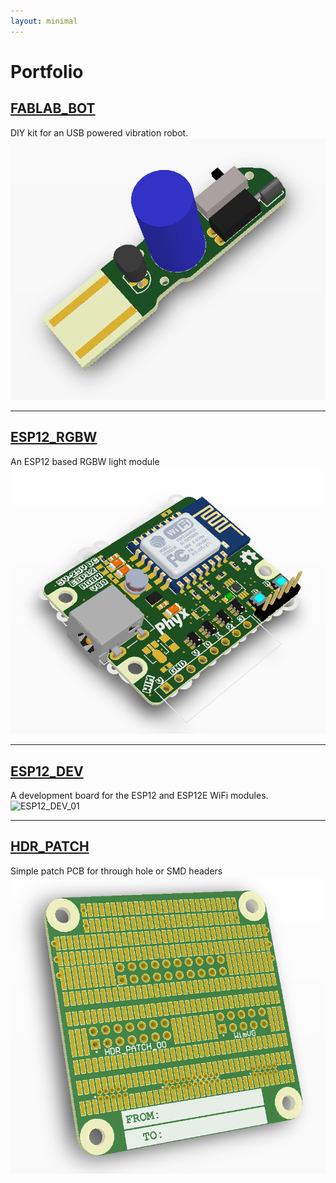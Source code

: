 ```yaml
---
layout: minimal
---
```


# Portfolio

## [FABLAB_BOT](http://phyx.be/FABLAB_BOT)
DIY kit for an USB powered vibration robot.
![FABLAB_BOT_01](https://raw.githubusercontent.com/phyx-be/FABLAB_BOT/master/FABLAB_BOT_01/3D_VIEW_TOP.png)

---

## [ESP12_RGBW](http://phyx.be/ESP12_RGBW)
An ESP12 based RGBW light module
![ESP12_RGBW_00_T](https://raw.githubusercontent.com/phyx-be/ESP12_RGBW/master/ESP12_RGBW_00/3D_VIEW_TOP.png)

---

## [ESP12_DEV](http://phyx.be/ESP12_DEV)
A development board for the ESP12 and ESP12E WiFi modules.
![ESP12_DEV_01](https://raw.githubusercontent.com/phyx-be/ESP12_DEV/master/ESP12_DEV_01/3D_VIEW.png)

---

## [HDR_PATCH](http://phyx.be/HDR_PATCH)
Simple patch PCB for through hole or SMD headers
![HDR_PATCH_00](https://raw.githubusercontent.com/phyx-be/HDR_PATCH/master/HDR_PATCH_00/3D_VIEW.PNG)

